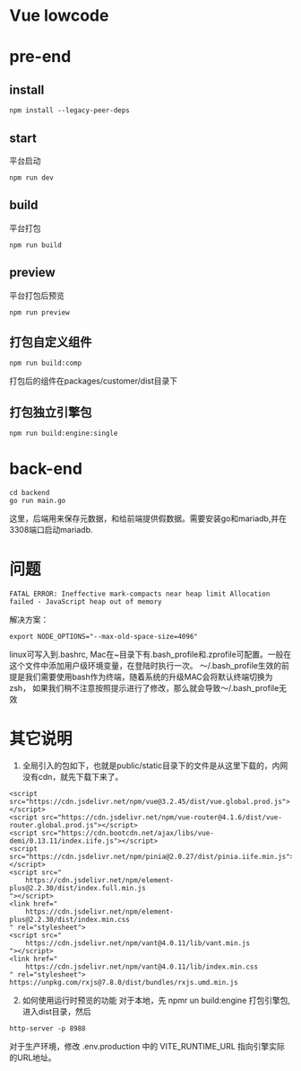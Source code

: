 # Vue lowcode

# pre-end
## install
```
npm install --legacy-peer-deps
```

## start
平台启动
```
npm run dev
```

## build
平台打包
```
npm run build
```

## preview
平台打包后预览
```
npm run preview
```

## 打包自定义组件
```
npm run build:comp
```
打包后的组件在packages/customer/dist目录下

## 打包独立引擎包
```
npm run build:engine:single
```

# back-end
```
cd backend
go run main.go
```
这里，后端用来保存元数据，和给前端提供假数据。需要安装go和mariadb,并在3308端口启动mariadb.


# 问题
```
FATAL ERROR: Ineffective mark-compacts near heap limit Allocation failed - JavaScript heap out of memory
```
解决方案：
```
export NODE_OPTIONS="--max-old-space-size=4096"
```
linux可写入到.bashrc, Mac在~目录下有.bash_profile和.zprofile可配置。一般在这个文件中添加用户级环境变量，在登陆时执行一次。
～/.bash_profile生效的前提是我们需要使用bash作为终端，随着系统的升级MAC会将默认终端切换为zsh，
如果我们稍不注意按照提示进行了修改，那么就会导致～/.bash_profile无效


# 其它说明
1. 全局引入的包如下，也就是public/static目录下的文件是从这里下载的，内网没有cdn，就先下载下来了。
```
<script src="https://cdn.jsdelivr.net/npm/vue@3.2.45/dist/vue.global.prod.js"></script>
<script src="https://cdn.jsdelivr.net/npm/vue-router@4.1.6/dist/vue-router.global.prod.js"></script>
<script src="https://cdn.bootcdn.net/ajax/libs/vue-demi/0.13.11/index.iife.js"></script>
<script src="https://cdn.jsdelivr.net/npm/pinia@2.0.27/dist/pinia.iife.min.js"></script>
<script src="
    https://cdn.jsdelivr.net/npm/element-plus@2.2.30/dist/index.full.min.js
"></script>
<link href="
    https://cdn.jsdelivr.net/npm/element-plus@2.2.30/dist/index.min.css
" rel="stylesheet">
<script src="
    https://cdn.jsdelivr.net/npm/vant@4.0.11/lib/vant.min.js
"></script>
<link href="
    https://cdn.jsdelivr.net/npm/vant@4.0.11/lib/index.min.css
" rel="stylesheet">
https://unpkg.com/rxjs@7.8.0/dist/bundles/rxjs.umd.min.js
```

2. 如何使用运行时预览的功能
对于本地，先 npmr un build:engine 打包引擎包, 进入dist目录，然后
```
http-server -p 8988
```
对于生产环境，修改 .env.production 中的 VITE_RUNTIME_URL 指向引擎实际的URL地址。